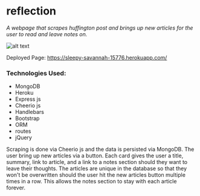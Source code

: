 # reflection
*A webpage that scrapes huffington post and brings up new articles for the user to read and leave notes on.*

![alt text](https://i.imgur.com/sqdLTyr.png 'chime in page')

Deployed Page: https://sleepy-savannah-15776.herokuapp.com/

### Technologies Used: 
* MongoDB
* Heroku
* Express js
* Cheerio js
* Handlebars
* Bootstrap
* ORM
* routes
* jQuery

Scraping is done via Cheerio js and the data is persisted via MongoDB. The user bring up new articles via a button. Each card gives the user a title, summary, link to article, and a link to a notes section should they want to leave their thoughts. The articles are unique in the database so that they won't be overwritten should the user hit the new articles button multiple times in a row. This allows the notes section to stay with each article forever. 
